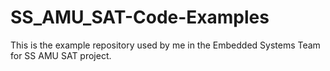 # SS_AMU_SAT-Code-Examples

This is the example repository used by me in the Embedded Systems Team for SS AMU SAT project.
